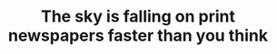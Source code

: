 ---
categories: ['articles', 'all_articles']
provider_display: "medium.com"
provider_name: "medium.com"
favicon_url: "http://medium.com/favicon.ico"
title: "The sky is falling on print newspapers faster than you think"
published: "2016-01-20T14:22:48"
source: https://medium.com/@dicktofel/the-sky-is-falling-on-print-newspapers-faster-than-you-think-c84a2f9a9df4
thumbnail: https://cdn-images-1.medium.com/max/800/1*bMLVoZw1_uszuxSNQ_0j8A.png
---